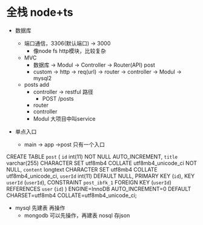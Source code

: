 # 全栈 node+ts
- 数据库
    - 端口通信，3306(默认端口) -> 3000
        - 像node fs http模块，比较复杂
    - MVC
        - 数据库 -> Modul -> Controller -> Router(API) post
        - custom -> http -> req(url) -> router -> controller -> Modul -> mysql2    
    - posts add
        - controller -> restful 路径
            - POST /posts
        - router
        - controller
        - Modul  大项目中叫service

- 单点入口 
    - main -> app ->post  只有一个入口


CREATE TABLE `post` (
  `id` int(11) NOT NULL AUTO_INCREMENT,
  `title` varchar(255) CHARACTER SET utf8mb4 COLLATE utf8mb4_unicode_ci NOT NULL,
  `content` longtext CHARACTER SET utf8mb4 COLLATE utf8mb4_unicode_ci,
  `userId` int(11) DEFAULT NULL,
  PRIMARY KEY (`id`),
  KEY `userId` (`userId`),
  CONSTRAINT `post_ibfk_1` FOREIGN KEY (`userId`) REFERENCES `user` (`id`)
) ENGINE=InnoDB AUTO_INCREMENT=0 DEFAULT CHARSET=utf8mb4 COLLATE=utf8mb4_unicode_ci;

- mysql 先建表 再操作
    - mongodb 可以先操作，再建表 nosql 存json